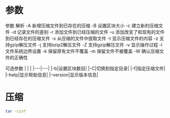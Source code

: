 
# 参数

参数	解析
	-A	新增压缩文件到已存在的压缩
	-B	设置区块大小
	-c	建立新的压缩文件
	-d	记录文件的差别
	-r	添加文件到已经压缩的文件
	-u	添加改变了和现有的文件到已经存在的压缩文件
	-x	从压缩的文件中提取文件
	-t	显示压缩文件的内容
	-z	支持gzip解压文件
	-j	支持bzip2解压文件
	-Z	支持gzip解压文件
	-v	显示操作过程
	-l	文件系统边界设置
	-k	保留原有文件不覆盖
	-m	保留文件不被覆盖
	-W	确认压缩文件的正确性
	
可选参数
|   |   |
|---|---|
|-b|设置区块数目|
|-C|切换到指定目录|
|-f|指定压缩文件|
|–help|显示帮助信息|
|–version|显示版本信息|

# 压缩

```bash
tar -czvf 
```